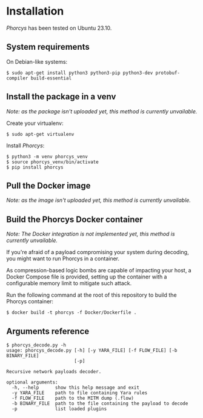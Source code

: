 # Installation

*Phorcys* has been tested on Ubuntu 23.10.

## System requirements

On Debian-like systems:

`$ sudo apt-get install python3 python3-pip python3-dev protobuf-compiler build-essential`

## Install the package in a venv

*Note: as the package isn't uploaded yet, this method is currently unvailable.*

Create your virtualenv:

`$ sudo apt-get virtualenv`

Install *Phorcys*:

```
$ python3 -m venv phorcys_venv
$ source phorcys_venv/bin/activate
$ pip install phorcys
```

## Pull the Docker image

*Note: as the image isn't uploaded yet, this method is currently unvailable.*

## Build the Phorcys Docker container

*Note: The Docker integration is not implemented yet, this method is currently unvailable.*

If you're afraid of a payload compromising your system during decoding, you might want to run Phorcys in a container.

As compression-based logic bombs are capable of impacting your host, a Docker Compose file is provided, setting up the container with a configurable memory limit to mitigate such attack.

Run the following command at the root of this repository to build the Phorcys container:

```
$ docker build -t phorcys -f Docker/Dockerfile .
```

## Arguments reference

```
$ phorcys_decode.py -h
usage: phorcys_decode.py [-h] [-y YARA_FILE] [-f FLOW_FILE] [-b BINARY_FILE]
                         [-p]

Recursive network payloads decoder.

optional arguments:
  -h, --help      show this help message and exit
  -y YARA_FILE    path to file containing Yara rules
  -f FLOW_FILE    path to the MITM dump (.flow)
  -b BINARY_FILE  path to the file containing the payload to decode
  -p              list loaded plugins
```